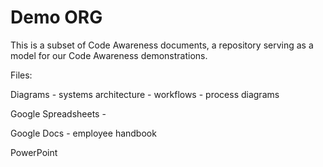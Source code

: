 Demo ORG
========

This is a subset of Code Awareness documents, a repository serving as a model for our Code Awareness demonstrations.

Files:

Diagrams
    - systems architecture
    - workflows
    - process diagrams

Google Spreadsheets
    - 

Google Docs
    - employee handbook

PowerPoint


